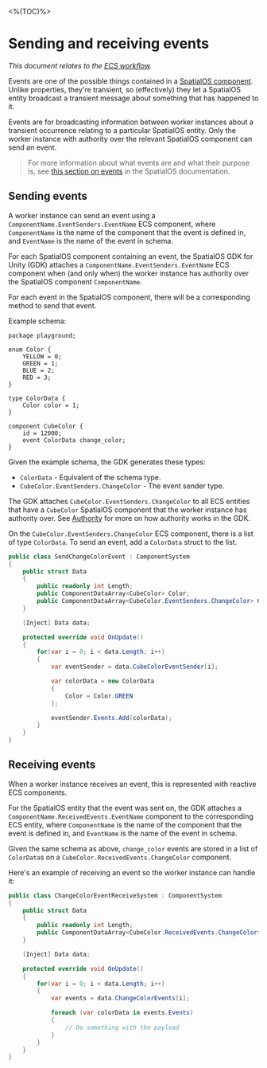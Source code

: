 <%(TOC)%>
# Sending and receiving events
 _This document relates to the [ECS workflow]({{urlRoot}}/content/intro-workflows-spatialos-entities)._


Events are one of the possible things contained in a [SpatialOS component](https://docs.improbable.io/reference/latest/shared/glossary#component). Unlike properties, they're transient, so (effectively) they let a SpatialOS entity broadcast a transient message about something that has happened to it.

Events are for broadcasting information between worker instances about a transient occurrence relating to a particular SpatialOS entity. Only the worker instance with authority over the relevant SpatialOS component can send an event.

> For more information about what events are and what their purpose is, see [this section on events](https://docs.improbable.io/reference/latest/shared/design/object-interaction#events) in the SpatialOS documentation.

## Sending events

A worker instance can send an event using a `ComponentName.EventSenders.EventName` ECS component, where `ComponentName` is the name of the component that the event is defined in, and `EventName` is the name of the event in schema.

For each SpatialOS component containing an event, the SpatialOS GDK for Unity (GDK) attaches a `ComponentName.EventSenders.EventName` ECS component when (and only when) the worker instance has authority over the SpatialOS component `ComponentName`.

For each event in the SpatialOS component, there will be a corresponding method to send that event.

Example schema:

```
package playground;

enum Color {
    YELLOW = 0;
    GREEN = 1;
    BLUE = 2;
    RED = 3;
}

type ColorData {
    Color color = 1;
}

component CubeColor {
    id = 12000;
    event ColorData change_color;
}
```

Given the example schema, the GDK generates these types:

* `ColorData` - Equivalent of the schema type.
* `CubeColor.EventSenders.ChangeColor` - The event sender type.

The GDK attaches `CubeColor.EventSenders.ChangeColor` to all ECS entities that have a `CubeColor` SpatialOS component that the worker instance has authority over. See [Authority]({{urlRoot}}/content/ecs/authority) for more on how authority works in the GDK.

On the `CubeColor.EventSenders.ChangeColor` ECS component, there is a list of type `ColorData`. To send an event, add a `ColorData` struct to the list.

```csharp
public class SendChangeColorEvent : ComponentSystem
{
    public struct Data
    {
        public readonly int Length;
        public ComponentDataArray<CubeColor> Color;
        public ComponentDataArray<CubeColor.EventSenders.ChangeColor> ChangeColorEventSender;
    }

    [Inject] Data data;

    protected override void OnUpdate()
    {
        for(var i = 0; i < data.Length; i++)
        {
            var eventSender = data.CubeColorEventSender[i];

            var colorData = new ColorData
            {
                Color = Color.GREEN
            };

            eventSender.Events.Add(colorData);
        }
    }
}
```

## Receiving events

<!-- TODO explain that events are propagated? -->

When a worker instance receives an event, this is represented with reactive ECS components.

For the SpatialOS entity that the event was sent on, the GDK attaches a `ComponentName.ReceivedEvents.EventName` component to the corresponding ECS entity, where `ComponentName` is the name of the component that the event is defined in, and `EventName` is the name of the event in schema.

Given the same schema as above, `change_color` events are stored in a list of `ColorData`s on a `CubeColor.ReceivedEvents.ChangeColor` component.

Here's an example of receiving an event so the worker instance can handle it:

```csharp
public class ChangeColorEventReceiveSystem : ComponentSystem
{
    public struct Data
    {
        public readonly int Length;
        public ComponentDataArray<CubeColor.ReceivedEvents.ChangeColor> ChangeColorEvents;
    }

    [Inject] Data data;

    protected override void OnUpdate()
    {
        for(var i = 0; i < data.Length; i++)
        {
            var events = data.ChangeColorEvents[i];

            foreach (var colorData in events.Events)
            {
                // Do something with the payload
            }
        }
    }
}
```
